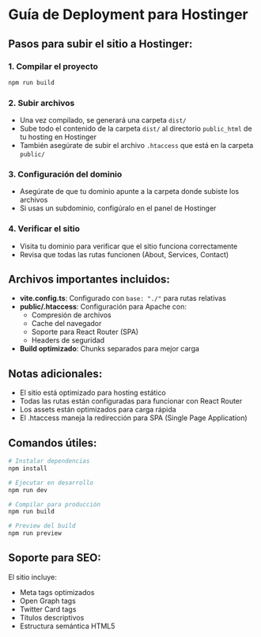 
# Guía de Deployment para Hostinger

## Pasos para subir el sitio a Hostinger:

### 1. Compilar el proyecto
```bash
npm run build
```

### 2. Subir archivos
- Una vez compilado, se generará una carpeta `dist/`
- Sube todo el contenido de la carpeta `dist/` al directorio `public_html` de tu hosting en Hostinger
- También asegúrate de subir el archivo `.htaccess` que está en la carpeta `public/`

### 3. Configuración del dominio
- Asegúrate de que tu dominio apunte a la carpeta donde subiste los archivos
- Si usas un subdominio, configúralo en el panel de Hostinger

### 4. Verificar el sitio
- Visita tu dominio para verificar que el sitio funciona correctamente
- Revisa que todas las rutas funcionen (About, Services, Contact)

## Archivos importantes incluidos:

- **vite.config.ts**: Configurado con `base: "./"` para rutas relativas
- **public/.htaccess**: Configuración para Apache con:
  - Compresión de archivos
  - Cache del navegador
  - Soporte para React Router (SPA)
  - Headers de seguridad
- **Build optimizado**: Chunks separados para mejor carga

## Notas adicionales:

- El sitio está optimizado para hosting estático
- Todas las rutas están configuradas para funcionar con React Router
- Los assets están optimizados para carga rápida
- El .htaccess maneja la redirección para SPA (Single Page Application)

## Comandos útiles:

```bash
# Instalar dependencias
npm install

# Ejecutar en desarrollo
npm run dev

# Compilar para producción
npm run build

# Preview del build
npm run preview
```

## Soporte para SEO:

El sitio incluye:
- Meta tags optimizados
- Open Graph tags
- Twitter Card tags
- Títulos descriptivos
- Estructura semántica HTML5
